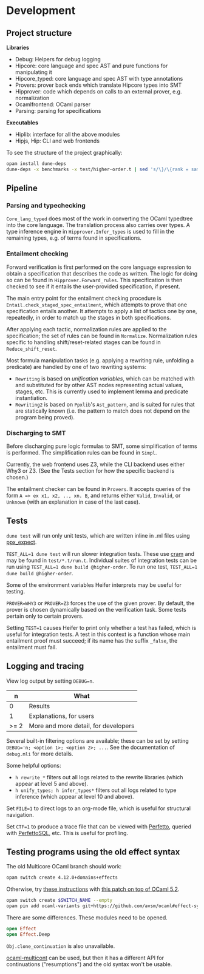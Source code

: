 
# Development

## Project structure

**Libraries**
- Debug: Helpers for debug logging
- Hipcore: core language and spec AST and pure functions for manipulating it
- Hipcore_typed: core language and spec AST with type annotations
- Provers: prover back ends which translate Hipcore types into SMT
- Hipprover: code which depends on calls to an external prover, e.g. normalization
- Ocamlfrontend: OCaml parser
- Parsing: parsing for specifications

**Executables**
- Hiplib: interface for all the above modules
- Hipjs, Hip: CLI and web frontends

To see the structure of the project graphically:

```sh
opam install dune-deps
dune-deps -x benchmarks -x test/higher-order.t | sed 's/\}/\{rank = same; "lib:provers_js"; "lib:provers_native";\} \}/' | tred | dot -Tpng > deps.png
```

## Pipeline

### Parsing and typechecking

`Core_lang_typed` does most of the work in converting the OCaml typedtree into the core language. The translation process also carries over types.
A type inference engine in `Hipprover.Infer_types` is used to fill in the remaining types, e.g. of terms found in specifications.

### Entailment checking

Forward verification is first performed on the core language expression to obtain a specification that describes the code as written. The logic for doing so
can be found in `Hipprover.Forward_rules`. This specification is then checked to see if it entails the user-provided specification, if present.

The main entry point for the entailment checking procedure is `Entail.check_staged_spec_entailment`, which attempts to prove that one specification entails another. It attempts to apply a list of tactics one by one,
repeatedly, in order to match up the stages in both specifications.

After applying each tactic, normalization rules are applied to the specification; the set of rules can be found in `Normalize`. Normalization rules specific to handling shift/reset-related stages
can be found in `Reduce_shift_reset`.

Most formula manipulation tasks (e.g. applying a rewriting rule, unfolding a predicate) are handled by one of two rewriting systems:

- `Rewriting` is based on _unification variables_, which can be matched with and substituted for by other AST nodes representing actual values, stages, etc. This
is currently used to implement lemma and predicate instantiation.
- `Rewriting2` is based on `Ppxlib`'s `Ast_pattern`, and is suited for rules that are statically known (i.e. the pattern to match
does not depend on the program being proved).

### Discharging to SMT

Before discharging pure logic formulas to SMT, some simplification of terms is performed. The simplification rules can be found in `Simpl`.

Currently, the web frontend uses Z3, while the CLI backend uses either Why3 or Z3. (See the Tests section for
how the specific backend is chosen.)

The entailment checker can be found in `Provers`. It accepts queries of the form `A => ex x1, x2, .., xn. B`, and returns either `Valid`,
`Invalid`, or `Unknown` (with an explanation in case of the last case).

## Tests

`dune test` will run only unit tests, which are written inline in .ml files using [ppx_expect](https://github.com/janestreet/ppx_expect).

`TEST_ALL=1 dune test` will run slower integration tests. These use [cram](https://dune.readthedocs.io/en/stable/reference/cram.html) and may be found in `test/*.t/run.t`.
Individual suites of integration tests can be run using `TEST_ALL=1 dune build @higher-order`.
To run one test, `TEST_ALL=1 dune build @higher-order`.

Some of the environment variables Heifer interprets may be useful for testing.

`PROVER=WHY3` or `PROVER=Z3` forces the use of the given prover. By default, the prover is chosen dynamically based on the verification task. Some tests pertain only to certain provers.

Setting `TEST=1` causes Heifer to print only whether a test has failed, which is useful for integration tests.
A test in this context is a function whose main entailment proof must succeed; if its name has the suffix `_false`, the entailment must fail.

## Logging and tracing

View log output by setting `DEBUG=n`.

| n    | What                                 |
| ---- | ------------------------------------ |
| 0    | Results                              |
| 1    | Explanations, for users              |
| >= 2 | More and more detail, for developers |

Several built-in filtering options are available; these can be set by setting `DEBUG='n; <option 1>; <option 2>; ...`. See the documentation of `debug.mli` for more details.

Some helpful options:
- `h rewrite_*` filters out all logs related to the rewrite libraries (which appear at level 5 and above).
- `h unify_types; h infer_types*` filters out all logs related to type inference (which appear at level 10 and above).

Set `FILE=1` to direct logs to an org-mode file, which is useful for structural navigation.

Set `CTF=1` to produce a trace file that can be viewed with [Perfetto](https://ui.perfetto.dev/), queried with [PerfettoSQL](https://perfetto.dev/docs/quickstart/trace-analysis), etc. This is useful for profiling.

## Testing programs using the old effect syntax

The old Multicore OCaml branch should work:

```sh
opam switch create 4.12.0+domains+effects
```

Otherwise, try [these instructions](https://github.com/ocaml/ocaml/blob/trunk/HACKING.adoc#testing-with-opam) with [this patch on top of OCaml 5.2](https://github.com/ocaml/ocaml/pull/12309).

```sh
opam switch create $SWITCH_NAME --empty
opam pin add ocaml-variants git+https://github.com/avsm/ocaml#effect-syntax
```

There are some differences. These modules need to be opened.

```ml
open Effect
open Effect.Deep
```

`Obj.clone_continuation` is also unavailable.

[ocaml-multicont](https://github.com/dhil/ocaml-multicont) can be used, but then it has a different API for continuations ("resumptions") and the old syntax won't be usable.
